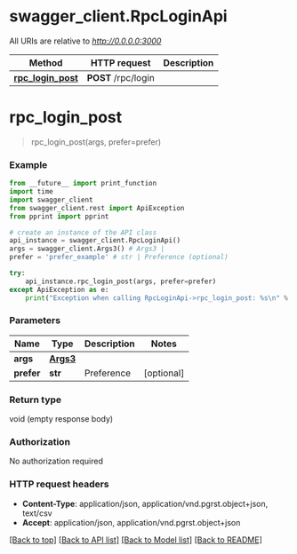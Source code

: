 # swagger_client.RpcLoginApi

All URIs are relative to *http://0.0.0.0:3000*

Method | HTTP request | Description
------------- | ------------- | -------------
[**rpc_login_post**](RpcLoginApi.md#rpc_login_post) | **POST** /rpc/login | 


# **rpc_login_post**
> rpc_login_post(args, prefer=prefer)



### Example
```python
from __future__ import print_function
import time
import swagger_client
from swagger_client.rest import ApiException
from pprint import pprint

# create an instance of the API class
api_instance = swagger_client.RpcLoginApi()
args = swagger_client.Args3() # Args3 | 
prefer = 'prefer_example' # str | Preference (optional)

try:
    api_instance.rpc_login_post(args, prefer=prefer)
except ApiException as e:
    print("Exception when calling RpcLoginApi->rpc_login_post: %s\n" % e)
```

### Parameters

Name | Type | Description  | Notes
------------- | ------------- | ------------- | -------------
 **args** | [**Args3**](Args3.md)|  | 
 **prefer** | **str**| Preference | [optional] 

### Return type

void (empty response body)

### Authorization

No authorization required

### HTTP request headers

 - **Content-Type**: application/json, application/vnd.pgrst.object+json, text/csv
 - **Accept**: application/json, application/vnd.pgrst.object+json

[[Back to top]](#) [[Back to API list]](../README.md#documentation-for-api-endpoints) [[Back to Model list]](../README.md#documentation-for-models) [[Back to README]](../README.md)

